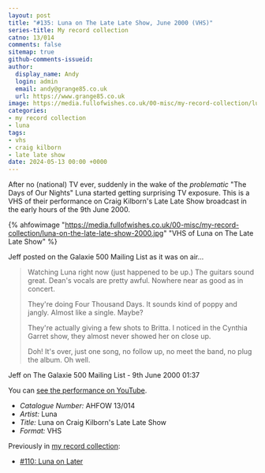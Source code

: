 ```yaml
---
layout: post
title: "#135: Luna on The Late Late Show, June 2000 (VHS)"
series-title: My record collection
catno: 13/014
comments: false
sitemap: true
github-comments-issueid:
author:
  display_name: Andy
  login: admin
  email: andy@grange85.co.uk
  url: https://www.grange85.co.uk
image: https://media.fullofwishes.co.uk/00-misc/my-record-collection/luna-on-the-late-late-show-2000.jpg
categories:
- my record collection
- luna
tags:
- vhs
- craig kilborn
- late late show
date: 2024-05-13 00:00 +0000
---
```

After no (national) TV ever, suddenly in the wake of the _problematic_ "The Days of Our Nights" Luna started getting surprising TV exposure. This is a VHS of their performance on Craig Kilborn's Late Late Show broadcast in the early hours of the 9th June 2000.

{% ahfowimage "https://media.fullofwishes.co.uk/00-misc/my-record-collection/luna-on-the-late-late-show-2000.jpg" "VHS of Luna on The Late Late Show" %}

Jeff posted on the Galaxie 500 Mailing List as it was on air...

<blockquote>
<p>
Watching Luna right now (just happened to be up.)
The guitars sound great.  Dean's vocals are pretty
awful.  Nowhere near as good as in concert.
</p><p>
They're doing Four Thousand Days.  It sounds kind
of poppy and jangly.  Almost like a single.  Maybe?
</p><p>
They're actually giving a few shots to Britta.
I noticed in the Cynthia Garret show, they almost
never showed her on close up.
</p><p>
Doh!  It's over, just one song, no follow up, no meet
the band, no plug the album.  Oh well.
</p>
</blockquote>
<p class="caption">Jeff on The Galaxie 500 Mailing List - 9th June 2000 01:37 </p>

You can [see the performance on YouTube](https://www.youtube.com/watch?v=tzU1Q0qP67Q).

 - *Catalogue Number:* AHFOW 13/014
 - *Artist:* Luna
 - *Title:* Luna on Craig Kilborn's Late Late Show
 - *Format:* VHS

 Previously in [my record collection](/category/my-record-collection):
  - [#110: Luna on Later](/2024/02/15/my-record-collection-110-luna-on-later/)

